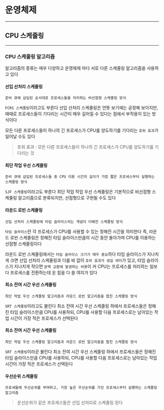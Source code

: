 # 운영체제
---
## CPU 스케줄링
---
### CPU 스케줄링 알고리즘
알고리즘의 종류는 매우 다양하고 운영체제 마다 서로 다른 스케줄링 알고리즘을 사용하고 있다

#### 선입 선처리 스케줄링
```
준비 큐에 삽입된 순서대로 프로세스들을 처리하는 비선점형 스케줄링 방식
```
`FCRS 스케줄링`이라고도 부른다
선입 선처리 스케줄링은 언뜻 보기에는 공정해 보이지만, 때때로 프로세스들이 기다리는 시간이 매우 길어질 수 있다는 점에서 부작용이 있는 방식이다

모든 다른 프로세스들이 하나의 긴 프로세스가 CPU를 양도하기를 기다리는 `호위 효과`가 일어날 수도 있다
> 호위 효과 : 모든 다른 프로세스들이 하나의 긴 프로세스가 CPU를 양도하기를 기다리는 것

#### 최단 작업 우선 스케줄링
```
준비 큐에 삽입된 프로세스들 중 CPU 이용 시간의 길이가 가장 짧은 프로세스부터 실행하는 스케줄링 방식
```
`SJF 스케줄링`이라고도 부른다
최단 작업 작업 우선 스케줄링은 기본적으로 비선점형 스케줄링 알고리즘으로 분류되지만, 선점형으로 구현될 수도 있다

#### 라운드 로빈 스케줄링
```
선입 선처리 스케줄링에 타임 슬라이스라는 개념이 더해진 스케줄링 방식
```
`타임 슬라이스`란 각 프로세스가 CPU를 사용할 수 있는 정해진 시간을 의미한다
즉, 라운드 로빈 스케줄링은 정해진 타임 슬라이스만큼의 시간 동안 돌아가며 CPU를 이용하는 선점형 스케줄링이다

라운드 로빈 스케줄링에서는 `타임 슬라이스 크기가 매우 중요`하다
타임 슬라이스가 지나치게 크면 선입 선처리 스케줄링과 다를 바 없이 `호위 효과가 생길 여지`가 있고, 타임 슬라이스가 지나치게 작으면 `문맥 교환에 발생하는 비용`이 커 CPU는 프로세스를 처리하는 일보다 프로세스를 전환하는데 온 힘을 다 쓸 여지가 있다

#### 최소 잔여 시간 우선 스케줄링
```
최단 작업 우선 스케줄링 알고리즘과 라운드 로빈 알고리즘을 합친 스케줄링 방식
```
`SRT 스케줄링`이라고도 불린다
최소 잔여 시간 우선 스케줄링 하에서 프로세스들은 정해진 타임 슬라이스만큼 CPU를 사용하되, CPU를 사용할 다음 프로세스로는 남아있는 작업 시간이 가장 적은 프로세스가 선택된다

#### 최소 잔여 시간 우선 스케줄링
```
최단 작업 우선 스케줄링 알고리즘과 라운드 로빈 알고리즘을 합친 스케줄링 방식
```
`SRT 스케줄링`이라곧 불린다
최소 잔여 시간 우선 스케줄링 하에서 프로세스들은 정해진 타임 슬라이스만큼 CPU를 사용하되, CPU를 사용할 다음 프로세스로는 남아있는 작업 시간이 가장 적은 프로세스가 선택된다

#### 우선순위 스케줄링
```
프로세들에 우선순위를 부여하고, 가장 높은 우선순위를 가진 프로세스부터 실행하는 스케줄링 알고리즘
```
> 운선순위가 같은 프로세스들은 선입 선처리로 스케줄링 된다